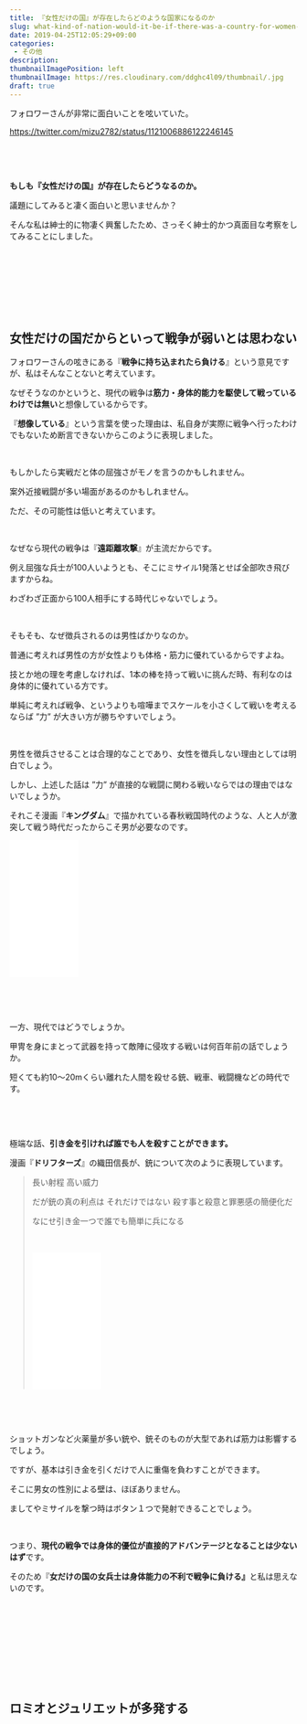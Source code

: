 ```yaml
---
title: 『女性だけの国』が存在したらどのような国家になるのか
slug: what-kind-of-nation-would-it-be-if-there-was-a-country-for-women-only
date: 2019-04-25T12:05:29+09:00
categories: 
 - その他
description: 
thumbnailImagePosition: left
thumbnailImage: https://res.cloudinary.com/ddghc4l09/thumbnail/.jpg
draft: true
---
```


<!--more-->

フォロワーさんが非常に面白いことを呟いていた。

https://twitter.com/mizu2782/status/1121006886122246145

&nbsp;

&nbsp;

<strong>もしも『女性だけの国』が存在したらどうなるのか。</strong>

議題にしてみると凄く面白いと思いませんか？

そんな私は紳士的に物凄く興奮したため、さっそく紳士的かつ真面目な考察をしてみることにしました。

&nbsp;

&nbsp;

&nbsp;

&nbsp;
<h2>女性だけの国だからといって戦争が弱いとは思わない</h2>
フォロワーさんの呟きにある『<strong>戦争に持ち込まれたら負ける</strong>』という意見ですが、私はそんなことないと考えています。

なぜそうなのかというと、現代の戦争は<strong>筋力・身体的能力を駆使して戦っているわけでは無い</strong>と想像しているからです。

『<strong>想像している</strong>』という言葉を使った理由は、私自身が実際に戦争へ行ったわけでもないため断言できないからこのように表現しました。

&nbsp;

もしかしたら実戦だと体の屈強さがモノを言うのかもしれません。

案外近接戦闘が多い場面があるのかもしれません。

ただ、その可能性は低いと考えています。

&nbsp;

なぜなら現代の戦争は『<strong>遠距離攻撃</strong>』が主流だからです。

例え屈強な兵士が100人いようとも、そこにミサイル1発落とせば全部吹き飛びますからね。

わざわざ正面から100人相手にする時代じゃないでしょう。

&nbsp;

そもそも、なぜ徴兵されるのは男性ばかりなのか。

普通に考えれば男性の方が女性よりも体格・筋力に優れているからですよね。

技とか地の理を考慮しなければ、1本の棒を持って戦いに挑んだ時、有利なのは身体的に優れている方です。

単純に考えれば戦争、というよりも喧嘩までスケールを小さくして戦いを考えるならば ”力” が大きい方が勝ちやすいでしょう。

&nbsp;

男性を徴兵させることは合理的なことであり、女性を徴兵しない理由としては明白でしょう。

しかし、上述した話は ”力” が直接的な戦闘に関わる戦いならではの理由ではないでしょうか。

それこそ漫画『<strong>キングダム</strong>』で描かれている春秋戦国時代のような、人と人が激突して戦う時代だったからこそ男が必要なのです。

<iframe style="width: 120px; height: 240px;" src="//rcm-fe.amazon-adsystem.com/e/cm?lt1=_blank&amp;bc1=000000&amp;IS2=1&amp;bg1=FFFFFF&amp;fc1=000000&amp;lc1=0000FF&amp;t=25haruhiro03-22&amp;language=ja_JP&amp;o=9&amp;p=8&amp;l=as4&amp;m=amazon&amp;f=ifr&amp;ref=as_ss_li_til&amp;asins=B009LHBVQ0&amp;linkId=598de809f24ea4cd54aa72f8943df8ac" frameborder="0" marginwidth="0" marginheight="0" scrolling="no"></iframe>

&nbsp;

&nbsp;

一方、現代ではどうでしょうか。

甲冑を身にまとって武器を持って敵陣に侵攻する戦いは何百年前の話でしょうか。

短くても約10～20mくらい離れた人間を殺せる銃、戦車、戦闘機などの時代です。

&nbsp;

&nbsp;

極端な話、<strong>引き金を引ければ誰でも人を殺すことができます。</strong>

漫画『<strong>ドリフターズ</strong>』の織田信長が、銃について次のように表現しています。
<blockquote>長い射程 高い威力

だが銃の真の利点は それだけではない
殺す事と殺意と罪悪感の簡便化だ

なにせ引き金一つで誰でも簡単に兵になる

&nbsp;

<iframe style="width: 120px; height: 240px;" src="//rcm-fe.amazon-adsystem.com/e/cm?lt1=_blank&amp;bc1=000000&amp;IS2=1&amp;bg1=FFFFFF&amp;fc1=000000&amp;lc1=0000FF&amp;t=25haruhiro03-22&amp;language=ja_JP&amp;o=9&amp;p=8&amp;l=as4&amp;m=amazon&amp;f=ifr&amp;ref=as_ss_li_til&amp;asins=B07L3DSXG1&amp;linkId=c6b2d151c85698f45a4e48a9abce0b1c" frameborder="0" marginwidth="0" marginheight="0" scrolling="no"></iframe></blockquote>
&nbsp;

&nbsp;

ショットガンなど火薬量が多い銃や、銃そのものが大型であれば筋力は影響するでしょう。

ですが、基本は引き金を引くだけで人に重傷を負わすことができます。

そこに男女の性別による壁は、ほぼありません。

ましてやミサイルを撃つ時はボタン１つで発射できることでしょう。

&nbsp;

つまり、<strong>現代の戦争では身体的優位が直接的アドバンテージとなることは少ないはず</strong>です。

そのため『<strong>女だけの国の女兵士</strong><strong>は身体能力の不利で戦争に負ける』</strong>と私は思えないのです。

&nbsp;

&nbsp;

&nbsp;

&nbsp;

&nbsp;
<h2>ロミオとジュリエットが多発する</h2>
